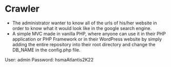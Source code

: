 # Crawler

* The administrator wanter to know all of the urls of his/her website in order to know what it would look like in the google search engine.
* A simple MVC made in vanilla PHP, where anyone can use it in their PHP application or PHP Framework or in their WordPress website by simply adding the entire repository into their root directory and change the DB_NAME in the config.php file.

User: admin
Password: hsmaAtlantis2K22
